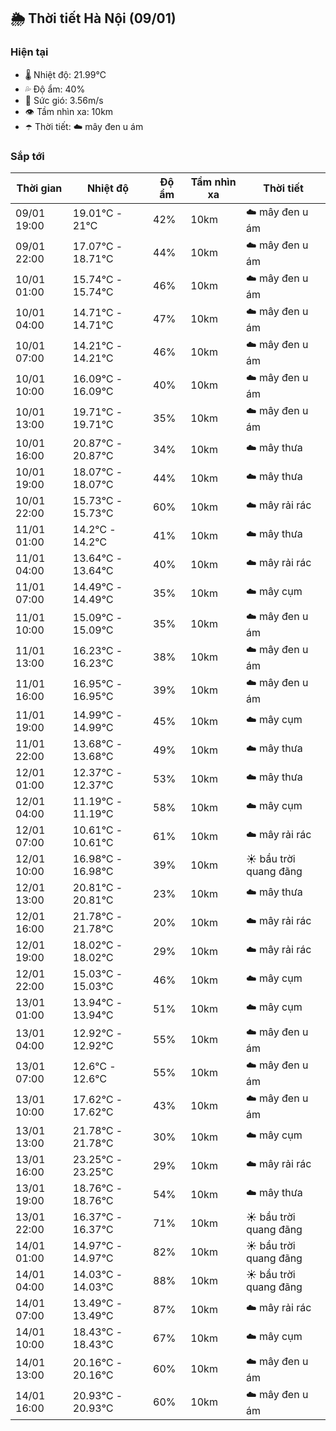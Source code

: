 ## 🌦️ Thời tiết Hà Nội (09/01)

### Hiện tại

- 🌡️ Nhiệt độ: 21.99℃
- 💦 Độ ẩm: 40%
- 💨 Sức gió: 3.56m/s
- 👁️ Tầm nhìn xa: 10km
- ☂️ Thời tiết: ☁️ mây đen u ám

### Sắp tới

| Thời gian | Nhiệt độ | Độ ẩm | Tầm nhìn xa | Thời tiết |
| --- | --- | --- | --- | --- |
| 09/01 19:00 | 19.01℃ - 21℃ | 42% | 10km | ☁️ mây đen u ám |
| 09/01 22:00 | 17.07℃ - 18.71℃ | 44% | 10km | ☁️ mây đen u ám |
| 10/01 01:00 | 15.74℃ - 15.74℃ | 46% | 10km | ☁️ mây đen u ám |
| 10/01 04:00 | 14.71℃ - 14.71℃ | 47% | 10km | ☁️ mây đen u ám |
| 10/01 07:00 | 14.21℃ - 14.21℃ | 46% | 10km | ☁️ mây đen u ám |
| 10/01 10:00 | 16.09℃ - 16.09℃ | 40% | 10km | ☁️ mây đen u ám |
| 10/01 13:00 | 19.71℃ - 19.71℃ | 35% | 10km | ☁️ mây đen u ám |
| 10/01 16:00 | 20.87℃ - 20.87℃ | 34% | 10km | ☁️ mây thưa |
| 10/01 19:00 | 18.07℃ - 18.07℃ | 44% | 10km | ☁️ mây thưa |
| 10/01 22:00 | 15.73℃ - 15.73℃ | 60% | 10km | ☁️ mây rải rác |
| 11/01 01:00 | 14.2℃ - 14.2℃ | 41% | 10km | ☁️ mây thưa |
| 11/01 04:00 | 13.64℃ - 13.64℃ | 40% | 10km | ☁️ mây rải rác |
| 11/01 07:00 | 14.49℃ - 14.49℃ | 35% | 10km | ☁️ mây cụm |
| 11/01 10:00 | 15.09℃ - 15.09℃ | 35% | 10km | ☁️ mây đen u ám |
| 11/01 13:00 | 16.23℃ - 16.23℃ | 38% | 10km | ☁️ mây đen u ám |
| 11/01 16:00 | 16.95℃ - 16.95℃ | 39% | 10km | ☁️ mây đen u ám |
| 11/01 19:00 | 14.99℃ - 14.99℃ | 45% | 10km | ☁️ mây cụm |
| 11/01 22:00 | 13.68℃ - 13.68℃ | 49% | 10km | ☁️ mây thưa |
| 12/01 01:00 | 12.37℃ - 12.37℃ | 53% | 10km | ☁️ mây thưa |
| 12/01 04:00 | 11.19℃ - 11.19℃ | 58% | 10km | ☁️ mây cụm |
| 12/01 07:00 | 10.61℃ - 10.61℃ | 61% | 10km | ☁️ mây rải rác |
| 12/01 10:00 | 16.98℃ - 16.98℃ | 39% | 10km | ☀️ bầu trời quang đãng |
| 12/01 13:00 | 20.81℃ - 20.81℃ | 23% | 10km | ☁️ mây thưa |
| 12/01 16:00 | 21.78℃ - 21.78℃ | 20% | 10km | ☁️ mây rải rác |
| 12/01 19:00 | 18.02℃ - 18.02℃ | 29% | 10km | ☁️ mây rải rác |
| 12/01 22:00 | 15.03℃ - 15.03℃ | 46% | 10km | ☁️ mây cụm |
| 13/01 01:00 | 13.94℃ - 13.94℃ | 51% | 10km | ☁️ mây cụm |
| 13/01 04:00 | 12.92℃ - 12.92℃ | 55% | 10km | ☁️ mây đen u ám |
| 13/01 07:00 | 12.6℃ - 12.6℃ | 55% | 10km | ☁️ mây đen u ám |
| 13/01 10:00 | 17.62℃ - 17.62℃ | 43% | 10km | ☁️ mây đen u ám |
| 13/01 13:00 | 21.78℃ - 21.78℃ | 30% | 10km | ☁️ mây cụm |
| 13/01 16:00 | 23.25℃ - 23.25℃ | 29% | 10km | ☁️ mây rải rác |
| 13/01 19:00 | 18.76℃ - 18.76℃ | 54% | 10km | ☁️ mây thưa |
| 13/01 22:00 | 16.37℃ - 16.37℃ | 71% | 10km | ☀️ bầu trời quang đãng |
| 14/01 01:00 | 14.97℃ - 14.97℃ | 82% | 10km | ☀️ bầu trời quang đãng |
| 14/01 04:00 | 14.03℃ - 14.03℃ | 88% | 10km | ☀️ bầu trời quang đãng |
| 14/01 07:00 | 13.49℃ - 13.49℃ | 87% | 10km | ☁️ mây rải rác |
| 14/01 10:00 | 18.43℃ - 18.43℃ | 67% | 10km | ☁️ mây cụm |
| 14/01 13:00 | 20.16℃ - 20.16℃ | 60% | 10km | ☁️ mây đen u ám |
| 14/01 16:00 | 20.93℃ - 20.93℃ | 60% | 10km | ☁️ mây đen u ám |
